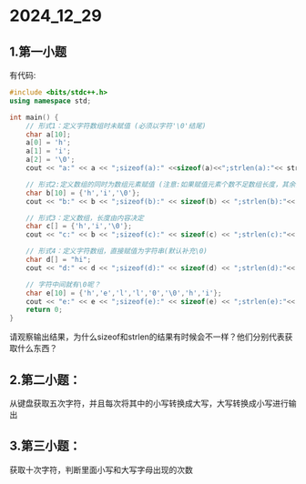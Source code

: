 # 2024_12_29

## 1.第一小题
有代码:
```C++
#include <bits/stdc++.h>
using namespace std;

int main() {
    // 形式1：定义字符数组时未赋值 (必须以字符'\0'结尾)
    char a[10];
    a[0] = 'h';
    a[1] = 'i';
    a[2] = '\0';
    cout << "a:" << a << ";sizeof(a):" <<sizeof(a)<<";strlen(a):"<< strlen(a)<<endl;

    // 形式2:定义数组的同时为数组元素赋值 (注意:如果赋值元素个数不足数组长度，其余值默认是'\0')
    char b[10] = {'h','i','\0'};
    cout << "b:" << b << ";sizeof(b):" << sizeof(b) << ";strlen(b):"<< strlen(b)<<endl;

    // 形式3：定义数组，长度由内容决定
    char c[] = {'h','i','\0'};
    cout << "c:" << b << ";sizeof(c):" << sizeof(c) << ";strlen(c):"<< strlen(c)<<endl;

    // 形式4：定义字符数组，直接赋值为字符串(默认补充\0)
    char d[] = "hi";
    cout << "d:" << d << ";sizeof(d):" << sizeof(d) << ";strlen(d):"<< strlen(d)<<endl;

    // 字符中间就有\0呢？
    char e[10] = {'h','e','l','l','0','\0','h','i'};
    cout << "e:" << e << ";sizeof(e):" << sizeof(e) << ";strlen(e):"<< strlen(e)<<endl;
    return 0;
}
```
请观察输出结果，为什么sizeof和strlen的结果有时候会不一样？他们分别代表获取什么东西？

## 2.第二小题：
从键盘获取五次字符，并且每次将其中的小写转换成大写，大写转换成小写进行输出

## 3.第三小题：
获取十次字符，判断里面小写和大写字母出现的次数